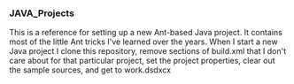 ### JAVA_Projects

This is a reference for setting up a new Ant-based Java project. It contains most of the little Ant tricks I've learned over the years. When I start a new Java project I clone this repository, remove sections of build.xml that I don't care about for that particular project, set the project properties, clear out the sample sources, and get to work.dsdxcx